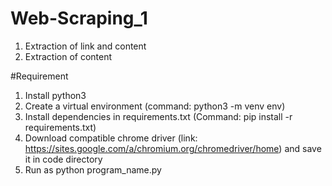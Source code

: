 # Web-Scraping_1
1. Extraction of link and content
2. Extraction of content

#Requirement
1. Install python3 
2. Create a virtual environment (command: python3 -m venv env)
3. Install dependencies in requirements.txt (Command: pip install -r requirements.txt)
4. Download compatible chrome driver (link: https://sites.google.com/a/chromium.org/chromedriver/home) and save it in code directory
5. Run as python program_name.py


